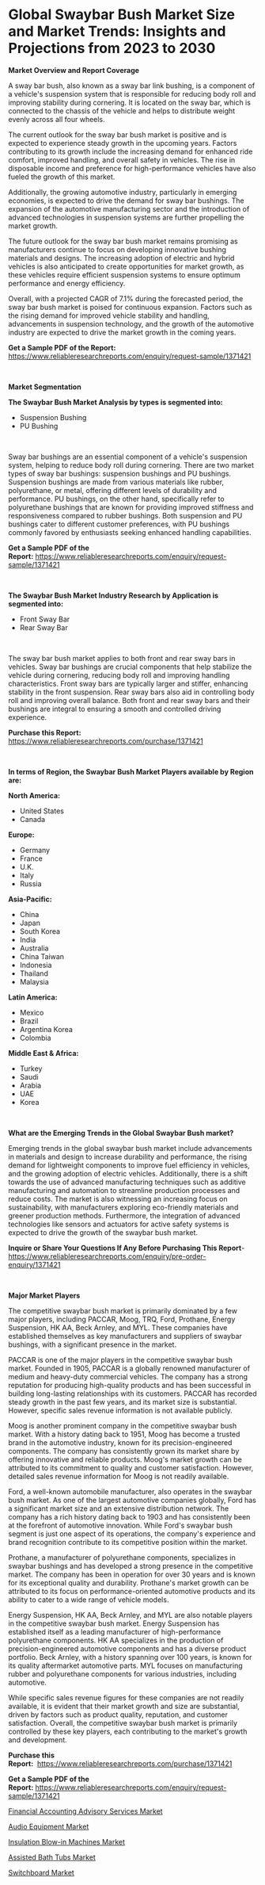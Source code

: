 <p><h1>Global Swaybar Bush Market Size and Market Trends: Insights and Projections from 2023 to 2030</h1></p><p><strong>Market Overview and Report Coverage</strong></p>
<p><p>A sway bar bush, also known as a sway bar link bushing, is a component of a vehicle's suspension system that is responsible for reducing body roll and improving stability during cornering. It is located on the sway bar, which is connected to the chassis of the vehicle and helps to distribute weight evenly across all four wheels.</p><p>The current outlook for the sway bar bush market is positive and is expected to experience steady growth in the upcoming years. Factors contributing to its growth include the increasing demand for enhanced ride comfort, improved handling, and overall safety in vehicles. The rise in disposable income and preference for high-performance vehicles have also fueled the growth of this market.</p><p>Additionally, the growing automotive industry, particularly in emerging economies, is expected to drive the demand for sway bar bushings. The expansion of the automotive manufacturing sector and the introduction of advanced technologies in suspension systems are further propelling the market growth.</p><p>The future outlook for the sway bar bush market remains promising as manufacturers continue to focus on developing innovative bushing materials and designs. The increasing adoption of electric and hybrid vehicles is also anticipated to create opportunities for market growth, as these vehicles require efficient suspension systems to ensure optimum performance and energy efficiency.</p><p>Overall, with a projected CAGR of 7.1% during the forecasted period, the sway bar bush market is poised for continuous expansion. Factors such as the rising demand for improved vehicle stability and handling, advancements in suspension technology, and the growth of the automotive industry are expected to drive the market growth in the coming years.</p></p>
<p><strong>Get a Sample PDF of the Report:</strong> <a href="https://www.reliableresearchreports.com/enquiry/request-sample/1371421">https://www.reliableresearchreports.com/enquiry/request-sample/1371421</a></p>
<p>&nbsp;</p>
<p><strong>Market Segmentation</strong></p>
<p><strong>The Swaybar Bush Market Analysis by types is segmented into:</strong></p>
<p><ul><li>Suspension Bushing</li><li>PU Bushing</li></ul></p>
<p>&nbsp;</p>
<p><p>Sway bar bushings are an essential component of a vehicle's suspension system, helping to reduce body roll during cornering. There are two market types of sway bar bushings: suspension bushings and PU bushings. Suspension bushings are made from various materials like rubber, polyurethane, or metal, offering different levels of durability and performance. PU bushings, on the other hand, specifically refer to polyurethane bushings that are known for providing improved stiffness and responsiveness compared to rubber bushings. Both suspension and PU bushings cater to different customer preferences, with PU bushings commonly favored by enthusiasts seeking enhanced handling capabilities.</p></p>
<p><strong>Get a Sample PDF of the Report:</strong>&nbsp;<a href="https://www.reliableresearchreports.com/enquiry/request-sample/1371421">https://www.reliableresearchreports.com/enquiry/request-sample/1371421</a></p>
<p>&nbsp;</p>
<p><strong>The Swaybar Bush Market Industry Research by Application is segmented into:</strong></p>
<p><ul><li>Front Sway Bar</li><li>Rear Sway Bar</li></ul></p>
<p>&nbsp;</p>
<p><p>The sway bar bush market applies to both front and rear sway bars in vehicles. Sway bar bushings are crucial components that help stabilize the vehicle during cornering, reducing body roll and improving handling characteristics. Front sway bars are typically larger and stiffer, enhancing stability in the front suspension. Rear sway bars also aid in controlling body roll and improving overall balance. Both front and rear sway bars and their bushings are integral to ensuring a smooth and controlled driving experience.</p></p>
<p><strong>Purchase this Report:</strong>&nbsp; <a href="https://www.reliableresearchreports.com/purchase/1371421">https://www.reliableresearchreports.com/purchase/1371421</a></p>
<p>&nbsp;</p>
<p><strong>In terms of Region, the Swaybar Bush Market Players available by Region are:</strong></p>
<p>
    <p> <strong> North America: </strong>
        <ul>
            <li>United States</li>
            <li>Canada</li>
        </ul>
        </p> 
    <p> <strong> Europe: </strong>
        <ul>
            <li>Germany</li>
            <li>France</li>
            <li>U.K.</li>
            <li>Italy</li>
            <li>Russia</li>
        </ul>
        </p> 
    <p> <strong> Asia-Pacific: </strong>
        <ul>
            <li>China</li>
            <li>Japan</li>
            <li>South Korea</li>
            <li>India</li>
            <li>Australia</li>
            <li>China Taiwan</li>
            <li>Indonesia</li>
            <li>Thailand</li>
            <li>Malaysia</li>
        </ul>
        </p> 
    <p> <strong> Latin America: </strong>
        <ul>
            <li>Mexico</li>
            <li>Brazil</li>
            <li>Argentina Korea</li>
            <li>Colombia</li>
        </ul>
        </p> 
    <p> <strong> Middle East & Africa: </strong>
        <ul>
            <li>Turkey</li>
            <li>Saudi</li>
            <li>Arabia</li>
            <li>UAE</li>
            <li>Korea</li>
        </ul>
    </p>
    </p>
<p>&nbsp;</p>
<p><strong>What are the Emerging Trends in the Global Swaybar Bush market?</strong></p>
<p><p>Emerging trends in the global swaybar bush market include advancements in materials and design to increase durability and performance, the rising demand for lightweight components to improve fuel efficiency in vehicles, and the growing adoption of electric vehicles. Additionally, there is a shift towards the use of advanced manufacturing techniques such as additive manufacturing and automation to streamline production processes and reduce costs. The market is also witnessing an increasing focus on sustainability, with manufacturers exploring eco-friendly materials and greener production methods. Furthermore, the integration of advanced technologies like sensors and actuators for active safety systems is expected to drive the growth of the swaybar bush market.</p></p>
<p><strong>Inquire or Share Your Questions If Any Before Purchasing This Report</strong>- <a href="https://www.reliableresearchreports.com/enquiry/pre-order-enquiry/1371421">https://www.reliableresearchreports.com/enquiry/pre-order-enquiry/1371421</a></p>
<p>&nbsp;</p>
<p><strong>Major Market Players</strong></p>
<p><p>The competitive swaybar bush market is primarily dominated by a few major players, including PACCAR, Moog, TRQ, Ford, Prothane, Energy Suspension, HK AA, Beck Arnley, and MYL. These companies have established themselves as key manufacturers and suppliers of swaybar bushings, with a significant presence in the market.</p><p>PACCAR is one of the major players in the competitive swaybar bush market. Founded in 1905, PACCAR is a globally renowned manufacturer of medium and heavy-duty commercial vehicles. The company has a strong reputation for producing high-quality products and has been successful in building long-lasting relationships with its customers. PACCAR has recorded steady growth in the past few years, and its market size is substantial. However, specific sales revenue information is not available publicly.</p><p>Moog is another prominent company in the competitive swaybar bush market. With a history dating back to 1951, Moog has become a trusted brand in the automotive industry, known for its precision-engineered components. The company has consistently grown its market share by offering innovative and reliable products. Moog's market growth can be attributed to its commitment to quality and customer satisfaction. However, detailed sales revenue information for Moog is not readily available.</p><p>Ford, a well-known automobile manufacturer, also operates in the swaybar bush market. As one of the largest automotive companies globally, Ford has a significant market size and an extensive distribution network. The company has a rich history dating back to 1903 and has consistently been at the forefront of automotive innovation. While Ford's swaybar bush segment is just one aspect of its operations, the company's experience and brand recognition contribute to its competitive position within the market.</p><p>Prothane, a manufacturer of polyurethane components, specializes in swaybar bushings and has developed a strong presence in the competitive market. The company has been in operation for over 30 years and is known for its exceptional quality and durability. Prothane's market growth can be attributed to its focus on performance-oriented automotive products and its ability to cater to a wide range of vehicle models.</p><p>Energy Suspension, HK AA, Beck Arnley, and MYL are also notable players in the competitive swaybar bush market. Energy Suspension has established itself as a leading manufacturer of high-performance polyurethane components. HK AA specializes in the production of precision-engineered automotive components and has a diverse product portfolio. Beck Arnley, with a history spanning over 100 years, is known for its quality aftermarket automotive parts. MYL focuses on manufacturing rubber and polyurethane components for various industries, including automotive.</p><p>While specific sales revenue figures for these companies are not readily available, it is evident that their market growth and size are substantial, driven by factors such as product quality, reputation, and customer satisfaction. Overall, the competitive swaybar bush market is primarily controlled by these key players, each contributing to the market's growth and development.</p></p>
<p><strong>Purchase this Report:</strong>&nbsp;&nbsp;<a href="https://www.reliableresearchreports.com/purchase/1371421">https://www.reliableresearchreports.com/purchase/1371421</a></p>
<p></p>
<p><strong>Get a Sample PDF of the Report:</strong>&nbsp;<a href="https://www.reliableresearchreports.com/enquiry/request-sample/1371421">https://www.reliableresearchreports.com/enquiry/request-sample/1371421</a></p>
<p><p><a href="https://medium.com/@rosm15203/financial-accounting-advisory-services-market-size-cagr-trends-2024-2030-a0c5776f5ef6">Financial Accounting Advisory Services Market</a></p><p><a href="https://www.linkedin.com/pulse/audio-equipment-market-size-2023-2030-global-industrial-wviwc/">Audio Equipment Market</a></p><p><a href="https://github.com/Chiragrp24/Market-Research-Report-List-1/blob/main/insulation-blow-in-machines-market.md">Insulation Blow-in Machines Market</a></p><p><a href="https://github.com/Chiragrp23/Market-Research-Report-List-1/blob/main/assisted-bath-tubs-market.md">Assisted Bath Tubs Market</a></p><p><a href="https://www.linkedin.com/pulse/switchboard-market-size-share-amp-trends-analysis-report-sngwc/">Switchboard Market</a></p></p>